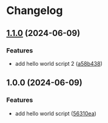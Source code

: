 # Changelog

## [1.1.0](https://www.github.com/ShahidH/tesla/compare/v1.0.0...v1.1.0) (2024-06-09)


### Features

* add hello world script 2 ([a58b438](https://www.github.com/ShahidH/tesla/commit/a58b4385422590bbda04adb9315e790c391646de))

## 1.0.0 (2024-06-09)


### Features

* add hello world script ([56310ea](https://www.github.com/ShahidH/tesla/commit/56310eaad07d3aee5a6eb7aa9fa725bf7ce9a672))

